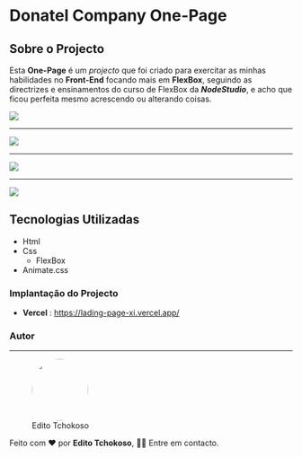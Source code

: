 # Donatel Company One-Page

## Sobre o Projecto
Esta **One-Page** é um *projecto* que foi criado para exercitar as minhas habilidades no **Front-End** focando mais em **FlexBox**, seguindo as directrizes e ensinamentos do curso de FlexBox da **_NodeStudio_**, e acho que ficou perfeita mesmo acrescendo ou alterando coisas.

<img src='./assets/Captura de Ecrã (272).png'>

***

<img src='./assets/Captura de Ecrã (273).png'>

***

<img src='./assets/Captura de Ecrã (274).png'>

***

<img src='./assets/Captura de Ecrã (275).png'>


## Tecnologias Utilizadas
* Html
* Css
    * FlexBox
* Animate.css

### Implantação do Projecto
- **Vercel** : https://lading-page-xi.vercel.app/

### Autor
***

<figure>
    <img src='./Editoh13.jpg' style='border-radius: 50%' width='100' height='110'>
    <figcaption>Edito Tchokoso</figcaption>
</figure>

Feito com ❤ por **Edito Tchokoso**, 👋🏽 Entre em contacto.
